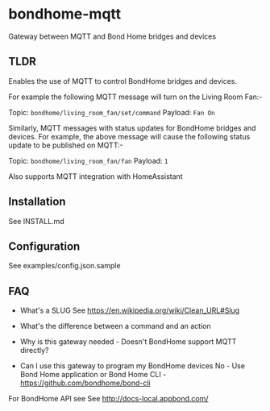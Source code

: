 # bondhome-mqtt

Gateway between MQTT and Bond Home bridges and devices

## TLDR

Enables the use of MQTT to control BondHome bridges and devices.

For example the following MQTT message will turn on the Living Room Fan:-

  Topic: `bondhome/living_room_fan/set/command` Payload: `Fan On`

Similarly, MQTT messages with status updates for BondHome bridges and devices. For example, the above message will cause the following status update to be published on MQTT:-

  Topic: `bondhome/living_room_fan/fan` Payload: `1`
  
Also supports MQTT integration with HomeAssistant

## Installation

See INSTALL.md

## Configuration

See examples/config.json.sample

## FAQ

* What's a SLUG
See https://en.wikipedia.org/wiki/Clean_URL#Slug

* What's the difference between a command and an action

* Why is this gateway needed - Doesn't BondHome support MQTT directly?

* Can I use this gateway to program my BondHome devices
No - Use Bond Home application or Bond Home CLI - https://github.com/bondhome/bond-cli

For BondHome API see See http://docs-local.appbond.com/
